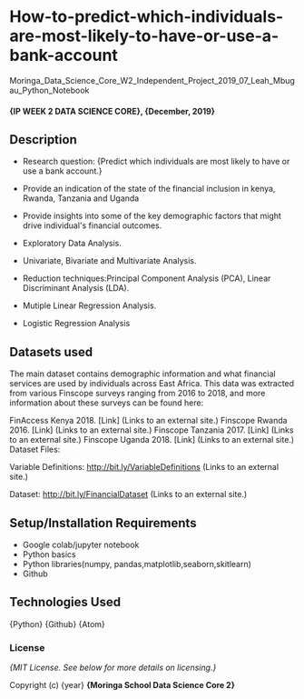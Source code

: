 # How-to-predict-which-individuals-are-most-likely-to-have-or-use-a-bank-account

Moringa_Data_Science_Core_W2_Independent_Project_2019_07_Leah_Mbugau_Python_Notebook

#### {IP WEEK 2 DATA SCIENCE CORE}, {December, 2019}


## Description

 * Research question: {Predict which individuals are most likely to have or use a bank account.}

 * Provide an indication of the state of the financial inclusion in kenya, Rwanda, Tanzania and Uganda

 * Provide insights into some of the key demographic factors that might drive individual's financial outcomes.

 * Exploratory Data Analysis.

 * Univariate, Bivariate and Multivariate Analysis.

 * Reduction techniques:Principal Component Analysis (PCA), Linear Discriminant Analysis (LDA).

 * Mutiple Linear Regression Analysis.
 
 * Logistic Regression Analysis
 
 ## Datasets used
The main dataset contains demographic information and what financial services are used by individuals across East Africa. This data was extracted from various Finscope surveys ranging from 2016 to 2018, and more information about these surveys can be found here:

FinAccess Kenya 2018. [Link] (Links to an external site.)
Finscope Rwanda 2016. [Link] (Links to an external site.)
Finscope Tanzania 2017. [Link] (Links to an external site.)
Finscope Uganda 2018. [Link] (Links to an external site.)
Dataset Files:

Variable Definitions: http://bit.ly/VariableDefinitions (Links to an external site.) 

Dataset: http://bit.ly/FinancialDataset (Links to an external site.) 

## Setup/Installation Requirements

* Google colab/jupyter notebook
* Python basics
* Python libraries(numpy, pandas,matplotlib,seaborn,skitlearn)
* Github


## Technologies Used

{Python}
{Github}
{Atom}


### License
*{MIT License.  See below for more details on licensing.}*

Copyright (c) {year} **{Moringa School Data Science Core 2}**
